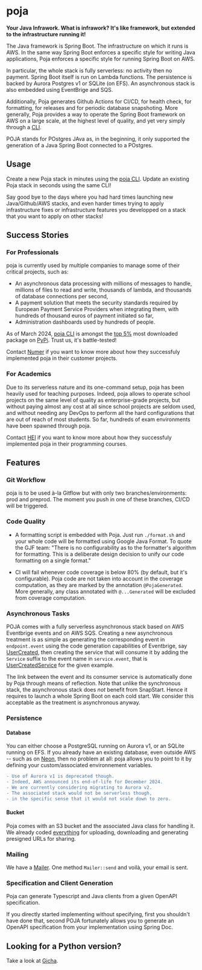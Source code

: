 # poja

**Your Java Infrawork. What is infrawork? It's like framework, but extended to the infrastructure running it!**

The Java framework is Spring Boot. The infrastructure on which it runs is AWS.
In the same way Spring Boot enforces a specific style for writing Java applications,
Poja enforces a specific style for running Spring Boot on AWS.

In particular, the whole stack is fully serverless: no activity then no payment.
Spring Boot itself is run on Lambda functions.
The persistence is backed by Aurora Postgres v1 or SQLite (on EFS).
An asynchronous stack is also embedded using EventBrige and SQS.

Additionally, Poja generates Github Actions for CI/CD, for health check, for formatting, for releases and for periodic database snapshoting.
More generally, Poja provides a way to operate the Spring Boot framework on AWS on a large scale, at the highest level of quality,
and yet very simply through a [CLI](https://github.com/hei-school/poja-cli).

POJA stands for POstgres JAva as, in the beginning, it only supported the generation of a Java Spring Boot connected to a POstgres.

## Usage

Create a new Poja stack in minutes using the [poja CLI](https://github.com/hei-school/poja-cli).
Update an existing Poja stack in seconds using the same CLI!

Say good bye to the days where you had hard times launching new Java/Github/AWS stacks,
and even harder times trying to apply infrastructure fixes or infrastructure features you developped on a stack that you want to apply on other stacks!

## Success Stories

### For Professionals

poja is currently used by multiple companies to manage some of their critical projects, such as:
* An asynchronous data processing with millions of messages to handle, millions of files to read and write, thousands of lambda, and thousands of database connections per second,
* A payment solution that meets the security standards required by European Payment Service Providers when integrating them, with hundreds of thousand euros of payment initiated so far,
* Administration dashboards used by hundreds of people.

As of March 2024, [poja CLI](https://github.com/hei-school/poja-cli) is amongst the [top 5%](https://github.com/hei-school/poja-cli/blob/main/top-pypi-packages-last-30-days-8-march.json) most downloaded package on [PyPi](https://pypi.org/project/poja). Trust us, it's battle-tested!

Contact [Numer](https://www.numer.tech) if you want to know more about how they successfuly implemented poja in their customer projects. 

### For Academics

Due to its serverless nature and its one-command setup, poja has been heavily used for teaching purposes.
Indeed, poja allows to operate school projects on the same level of quality as enterprise-grade projects,
but without paying almost any cost at all since school projects are seldom used,
and without needing any DevOps to perform all the hard configurations that are out of reach of most students.
So far, hundreds of exam environments have been spawned through poja.

Contact [HEI](https://hei.school) if you want to know more about how they successfuly implemented poja in their programming courses.


## Features

### Git Workflow

poja is to be used à-la Gitflow but with only two branches/environments: prod and preprod.
The moment you push in one of these branches, CI/CD will be triggered.

### Code Quality

* A formatting script is embedded with Poja. Just run `./format.sh` and your whole code will be formatted using Google Java Format. To quote the GJF team: "There is no configurability as to the formatter's algorithm for formatting. This is a deliberate design decision to unify our code formatting on a single format."

* CI will fail whenever code coverage is below 80% (by default, but it's configurable). Poja code are not taken into account in the coverage computation, as they are marked by the annotation `@PojaGenerated`. More generally, any class annotated with `@...Generated` will be excluded from coverage computation.

### Asynchronous Tasks

POJA comes with a fully serverless asynchronous stack based on AWS Eventbrige events and on AWS SQS.
Creating a new asynchronous treatment is as simple as generating the corresponding event in `endpoint.event` using the code generation capabilities of Eventbrige,
say [UserCreated](https://github.com/hei-school/poja-base/blob/prod/src/main/java/com/company/base/endpoint/event/gen/UuidCreated.java),
then creating the service that will consume it by adding the `Service` suffix to the event name in `service.event`,
that is [UserCreatedService](https://github.com/hei-school/poja-base/blob/prod/src/main/java/com/company/base/service/event/UuidCreatedService.java) for the given example.

The link between the event and its consumer service is automatically done by Poja through means of reflection.
Note that unlike the synchronous stack, the asynchronous stack does _not_ benefit from SnapStart.
Hence it requires to launch a whole Spring Boot on each cold start.
We consider this acceptable as the treatment is asynchronous anyway.

### Persistence

#### Database

You can either choose a PostgreSQL running on Aurora v1, or an SQLite running on EFS.
If you already have an existing database, even outside AWS -- such as on [Neon](https://neon.tech/),
then no problem at all: poja allows you to point to it by defining your custom/associated environnement variables.

```diff
- Use of Aurora v1 is deprecated though.
- Indeed, AWS announced its end-of-life for December 2024.
- We are currently considering migrating to Aurora v2.
- The associated stack would not be serverless though,
- in the specific sense that it would not scale down to zero.
```

#### Bucket

Poja comes with an S3 bucket and the associated Java class for handling it. We already coded [everything](https://github.com/hei-school/poja/blob/92eec460ed309349b4dcaab75fd30855ac38d7b0/src/main/java/school/hei/poja/file/BucketComponent.java#L24) for uploading, downloading and generating presigned URLs for sharing.

### Mailing

We have a [Mailer](https://github.com/hei-school/poja/blob/prod/src/main/java/school/hei/poja/mail/Mailer.java). One method `Mailer::send` and voilà, your email is sent.

### Specification and Client Generation

Poja can generate Typescript and Java clients from a given OpenAPI specification.

If you directly started implementing without specifying, first you shouldn't have done that, second POJA fortunately allows you to generate an OpenAPI specification from your implementation using Spring Doc.

## Looking for a Python version?

Take a look at [Gicha](https://github.com/hei-school/gicha).
